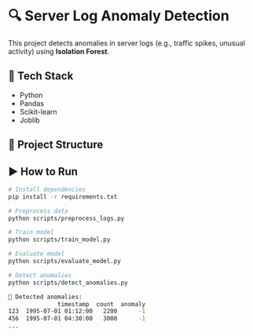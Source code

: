 # 🔍 Server Log Anomaly Detection

This project detects anomalies in server logs (e.g., traffic spikes, unusual activity) using **Isolation Forest**.

## 🚀 Tech Stack
- Python
- Pandas
- Scikit-learn
- Joblib

## 📂 Project Structure

## ▶️ How to Run
```bash
# Install dependencies
pip install -r requirements.txt

# Preprocess data
python scripts/preprocess_logs.py

# Train model
python scripts/train_model.py

# Evaluate model
python scripts/evaluate_model.py

# Detect anomalies
python scripts/detect_anomalies.py

🚨 Detected anomalies:
              timestamp  count  anomaly
123  1995-07-01 01:12:00   2200      -1
456  1995-07-01 04:30:00   3000      -1
...
